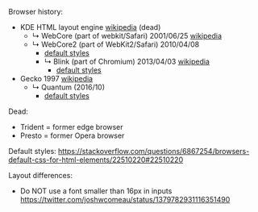 
Browser history:

- KDE HTML layout engine [wikipedia](https://en.wikipedia.org/wiki/KHTML) (dead)
  * ↳ WebCore (part of webkit/Safari) 2001/06/25 [wikipedia](https://en.wikipedia.org/wiki/WebKit)
  * ↳ WebCore2 (part of WebKit2/Safari) 2010/04/08
    - [default styles](https://trac.webkit.org/browser/trunk/Source/WebCore/css/html.css)
    * ↳ Blink (part of Chromium) 2013/04/03 [wikipedia](https://en.wikipedia.org/wiki/Blink_(browser_engine))
      - [default styles](https://chromium.googlesource.com/chromium/blink/+/refs/heads/main/Source/core/css/html.css)
- Gecko 1997 [wikipedia](https://en.wikipedia.org/wiki/Gecko_(software))
  * ↳ Quantum (2016/10)
    - [default styles](https://searchfox.org/mozilla-central/source/layout/style/res/html.css)

Dead:
- Trident = former edge browser
- Presto = former Opera browser


Default styles: https://stackoverflow.com/questions/6867254/browsers-default-css-for-html-elements/22510220#22510220


Layout differences:
- Do NOT use a font smaller than 16px in inputs https://twitter.com/joshwcomeau/status/1379782931116351490
